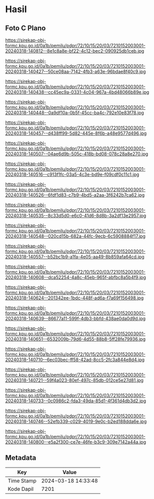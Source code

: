 # Hasil

## Foto C Plano

https://sirekap-obj-formc.kpu.go.id/0a1b/pemilu/pdpr/72/10/15/20/03/7210152003001-20240318-140812--8e1c8a8e-bf22-4c12-bec2-090925db1ceb.jpg

https://sirekap-obj-formc.kpu.go.id/0a1b/pemilu/pdpr/72/10/15/20/03/7210152003001-20240318-140427--50ce08aa-7142-4fb3-a63e-96bdae8f40c9.jpg

https://sirekap-obj-formc.kpu.go.id/0a1b/pemilu/pdpr/72/10/15/20/03/7210152003001-20240318-140438--cc45ec9a-0331-4c04-967a-4bd48066b89e.jpg

https://sirekap-obj-formc.kpu.go.id/0a1b/pemilu/pdpr/72/10/15/20/03/7210152003001-20240318-140448--0a9df10a-0b5f-45cc-ba4c-792e10e83f78.jpg

https://sirekap-obj-formc.kpu.go.id/0a1b/pemilu/pdpr/72/10/15/20/03/7210152003001-20240318-140457--d438ff99-5d82-445e-8f6b-a48e9577d496.jpg

https://sirekap-obj-formc.kpu.go.id/0a1b/pemilu/pdpr/72/10/15/20/03/7210152003001-20240318-140507--04ae6d9b-505c-418b-bd08-078c28a8e270.jpg

https://sirekap-obj-formc.kpu.go.id/0a1b/pemilu/pdpr/72/10/15/20/03/7210152003001-20240318-140516--c913f1fc-03a5-4c3e-bd9e-f09cdf0c11c1.jpg

https://sirekap-obj-formc.kpu.go.id/0a1b/pemilu/pdpr/72/10/15/20/03/7210152003001-20240318-140526--6fdf1d83-c7b9-4bd5-a2aa-3f6242b7ca62.jpg

https://sirekap-obj-formc.kpu.go.id/0a1b/pemilu/pdpr/72/10/15/20/03/7210152003001-20240318-140535--8c33d5d0-e6c0-41d6-8d8b-3a2df13e2957.jpg

https://sirekap-obj-formc.kpu.go.id/0a1b/pemilu/pdpr/72/10/15/20/03/7210152003001-20240318-140548--020cd15b-682a-44fc-9ecb-6c5908884f17.jpg

https://sirekap-obj-formc.kpu.go.id/0a1b/pemilu/pdpr/72/10/15/20/03/7210152003001-20240318-140557--b52bc1b9-a1fa-4e05-aa49-8b859afa64cd.jpg

https://sirekap-obj-formc.kpu.go.id/0a1b/pemilu/pdpr/72/10/15/20/03/7210152003001-20240318-140608--dca52254-4a8c-45eb-965f-abfbc8a5b4f9.jpg

https://sirekap-obj-formc.kpu.go.id/0a1b/pemilu/pdpr/72/10/15/20/03/7210152003001-20240318-140624--201342ee-1bdc-448f-ad6a-f7a69f156498.jpg

https://sirekap-obj-formc.kpu.go.id/0a1b/pemilu/pdpr/72/10/15/20/03/7210152003001-20240318-140639--86677a11-599f-4db3-bbfd-438ae0da0d9d.jpg

https://sirekap-obj-formc.kpu.go.id/0a1b/pemilu/pdpr/72/10/15/20/03/7210152003001-20240318-140651--6532009b-79d6-4d55-88b8-5ff28fe79936.jpg

https://sirekap-obj-formc.kpu.go.id/0a1b/pemilu/pdpr/72/10/15/20/03/7210152003001-20240318-140710--6ec03bec-ff58-42ad-8cc5-2fc3a844e8d4.jpg

https://sirekap-obj-formc.kpu.go.id/0a1b/pemilu/pdpr/72/10/15/20/03/7210152003001-20240318-140721--59f4a023-80ef-497c-85db-012ce5e27d81.jpg

https://sirekap-obj-formc.kpu.go.id/0a1b/pemilu/pdpr/72/10/15/20/03/7210152003001-20240318-140733--0c0986c2-fda3-49da-85d1-4f361d4db3d2.jpg

https://sirekap-obj-formc.kpu.go.id/0a1b/pemilu/pdpr/72/10/15/20/03/7210152003001-20240318-140746--52efb339-c029-4019-9e0c-b2ed188dda6e.jpg

https://sirekap-obj-formc.kpu.go.id/0a1b/pemilu/pdpr/72/10/15/20/03/7210152003001-20240318-140800--e5a2f300-ce7e-46fe-b3c9-309e7142a44a.jpg


## Metadata

| Key        | Value               |
| ---------- | ------------------- |
| Time Stamp | 2024-03-18 14:33:48 |
| Kode Dapil | 7201                |



